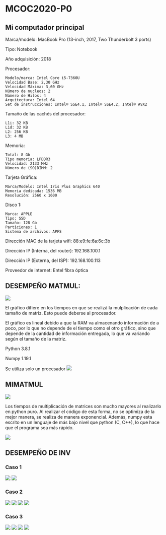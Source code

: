 # MCOC2020-P0

## Mi computador principal

Marca/modelo: MacBook Pro (13-inch, 2017, Two Thunderbolt 3 ports)

Tipo: Notebook

Año adquisición: 2018

Procesador:

	Modelo/marca: Intel Core i5-7360U 
	Velocidad Base: 2,30 GHz
	Velocidad Máxima: 3,60 GHz
	Número de nucleos: 2
	Número de Hilos: 4
	Arquitectura: Intel 64
	Set de instrucciones: Intel® SSE4.1, Intel® SSE4.2, Intel® AVX2

Tamaño de las cachés del procesador:

	L1i: 32 KB
	L1d: 32 KB
	L2: 256 KB
	L3: 4 MB

Memoria:

	Total: 8 Gb
	Tipo memoria: LPDDR3
	Velocidad: 2133 MHz
	Número de (SO)DIMM: 2

Tarjeta Gráfica:

	Marca/Modelo: Intel Iris Plus Graphics 640
	Memoria dedicada: 1536 MB
	Resolución: 2560 x 1600

Disco 1:

	Marca: APPLE
	Tipo: SSD
	Tamaño: 128 Gb
	Particiones: 1
	Sistema de archivos: APFS

Dirección MAC de la tarjeta wifi: 88:e9:fe:6a:6c:3b

Dirección IP (Interna, del router): 192.168.100.1

Dirección IP (Externa, del ISP): 192.168.100.113

Proveedor de internet: Entel fibra óptica





## DESEMPEÑO MATMUL:


![](plot.png)

El gráfico difiere en los tiempos en que se realizá la mulplicación de cada tamaño de matriz. Esto puede deberse al procesador.

El gráfico es lineal debido a que la RAM va almacenando información de a poco, por lo que no depende de el tiempo como el otro gráfico, sino que depende de la cantidad de información entregada, lo que va variando según el tamaño de la matriz.

Python 3.8.1

Numpy 1.19.1

Se utiliza solo un procesador
![](Procesador.png)



## MIMATMUL

![](mimatmul_grafico.png)

Los tiempos de multiplicación de matrices son mucho mayores al realizarlo en python puro. Al realizar el código de esta forma, no se optimiza de la mejor manera, se realiza de manera exponencial. Además, numpy esta escrito en un lenguaje de más bajo nivel que python (C, C++), lo que hace que el programa sea más rápido.


![](procesador_mimatmul.png)

## DESEMPEÑO DE INV

### Caso 1

![](Graficos_entrega_4/Caso_1_single.png) ![](Graficos_entrega_4/Caso_1_double.png) 

### Caso 2

![](Graficos_entrega_4/Caso_2_single.png) ![](Graficos_entrega_4/Caso_2_double.png) 
![](Graficos_entrega_4/Caso_2_half.png) ![](Graficos_entrega_4/Caso_2_longdouble.png) 

### Caso 3

![](Graficos_entrega_4/Caso_3_single.png) ![](Graficos_entrega_4/Caso_3_double.png) 
![](Graficos_entrega_4/Caso_3_half.png) ![](Graficos_entrega_4/Caso_3_longdouble.png) 
